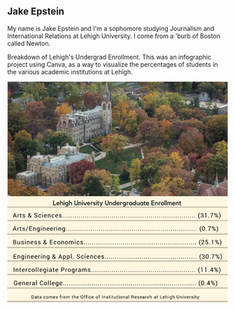 ## Jake Epstein
My name is Jake Epstein and I'm a sophomore studying Journalism and International Relations at Lehigh University. I come from a 'burb of Boston called Newton. 

Breakdown of Lehigh's Undergrad Enrollment. This was an infographic project using Canva, as a way to visualize the percentages of students in the various academic institutions at Lehigh. 

![Enrollment](https://github.com/jakepstein/jakepstein.github.io/blob/master/brunch.png?raw=true) 
